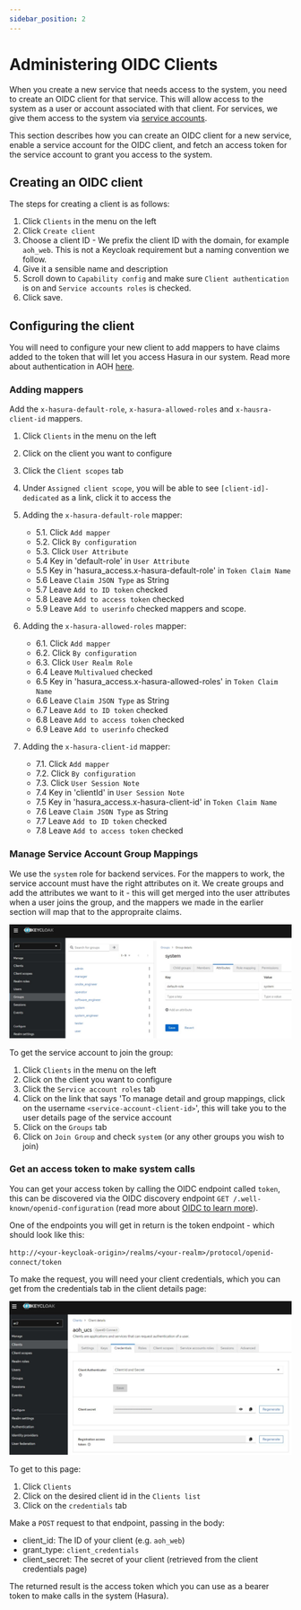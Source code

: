 ```yaml
---
sidebar_position: 2
---
```


# Administering OIDC Clients

When you create a new service that needs access to the system, you need to create an OIDC client for that service. This
will allow access to the system as a user or account associated with that client. For services, we give them access to
the system via [service accounts](https://www.keycloak.org/docs/latest/server_admin/#_service_accounts).

This section describes how you can create an OIDC client for a new service, enable a service account for the OIDC
client, and fetch an access token for the service account to grant you access to the system.

## Creating an OIDC client

The steps for creating a client is as follows:

1. Click `Clients` in the menu on the left
2. Click `Create client`
3. Choose a client ID - We prefix the client ID with the domain, for example `aoh_web`. This is not a Keycloak requirement but a naming
   convention we follow.
4. Give it a sensible name and description
5. Scroll down to `Capability config` and make sure `Client authentication` is on and `Service accounts roles` is
   checked.
6. Click save.

## Configuring the client

You will need to configure your new client to add mappers to have claims added to the token that will let you access
Hasura in our system. Read more about authentication in AOH [here](/docs/iam/introduction#authentication-in-agil-rad).

### Adding mappers

Add the `x-hasura-default-role`, `x-hasura-allowed-roles` and `x-hausra-client-id` mappers.

1. Click `Clients` in the menu on the left
2. Click on the client you want to configure
3. Click the `Client scopes` tab
4. Under `Assigned client scope`, you will be able to see `[client-id]-dedicated` as a link, click it to access the

5. Adding the `x-hasura-default-role` mapper:

    - 5.1. Click `Add mapper`
    - 5.2. Click `By configuration`
    - 5.3. Click `User Attribute`
    - 5.4 Key in 'default-role' in `User Attribute`
    - 5.5 Key in 'hasura_access.x-hasura-default-role' in `Token Claim Name`
    - 5.6 Leave `Claim JSON Type` as String
    - 5.7 Leave `Add to ID token` checked
    - 5.8 Leave `Add to access token` checked
    - 5.9 Leave `Add to userinfo` checked
      mappers and scope.

6. Adding the `x-hasura-allowed-roles` mapper:

    - 6.1. Click `Add mapper`
    - 6.2. Click `By configuration`
    - 6.3. Click `User Realm Role`
    - 6.4 Leave `Multivalued` checked
    - 6.5 Key in 'hasura_access.x-hasura-allowed-roles' in `Token Claim Name`
    - 6.6 Leave `Claim JSON Type` as String
    - 6.7 Leave `Add to ID token` checked
    - 6.8 Leave `Add to access token` checked
    - 6.9 Leave `Add to userinfo` checked

7. Adding the `x-hasura-client-id` mapper:

    - 7.1. Click `Add mapper`
    - 7.2. Click `By configuration`
    - 7.3. Click `User Session Note`
    - 7.4 Key in 'clientId' in `User Session Note`
    - 7.5 Key in 'hasura_access.x-hasura-client-id' in `Token Claim Name`
    - 7.6 Leave `Claim JSON Type` as String
    - 7.7 Leave `Add to ID token` checked
    - 7.8 Leave `Add to access token` checked

### Manage Service Account Group Mappings

We use the `system` role for backend services. For the mappers to work, the service account must have the right
attributes on it. We create groups and add the attributes we want to it - this will get merged into the user attributes
when a user joins the group, and the mappers we made in the earlier section will map that to the appropraite claims.

![image](/img/keycloak/keycloak_group_attributes.jpg)

To get the service account to join the group:

1. Click `Clients` in the menu on the left
2. Click on the client you want to configure
3. Click the `Service account roles` tab
4. Click on the link that says 'To manage detail and group mappings, click on the username
   `<service-account-client-id>`', this will take you to the user details page of the service account
5. Click on the `Groups` tab
6. Click on `Join Group` and check `system` (or any other groups you wish to join)

### Get an access token to make system calls

You can get your access token by calling the OIDC endpoint called `token`, this can be discovered via the OIDC
discovery endpoint `GET /.well-known/openid-configuration` (read more about
[OIDC to learn more](https://openid.net/specs/openid-connect-discovery-1_0.html#ProviderConfigurationRequest)).

One of the endpoints you will get in return is the token endpoint - which should look like this:

`http://<your-keycloak-origin>/realms/<your-realm>/protocol/openid-connect/token`

To make the request, you will need your client credentials, which you can get from the credentials tab in the client
details page:

![image](/img/keycloak/keycloak_client_details_credentials.jpg)

To get to this page:

1. Click `Clients`
2. Click on the desired client id in the `Clients list`
3. Click on the `credentials` tab

Make a `POST` request to that endpoint, passing in the body:

-   client_id: The ID of your client (e.g. `aoh_web`)
-   grant_type: `client_credentials`
-   client_secret: The secret of your client (retrieved from the client credentials page)

The returned result is the access token which you can use as a bearer token to make calls in the system (Hasura).
